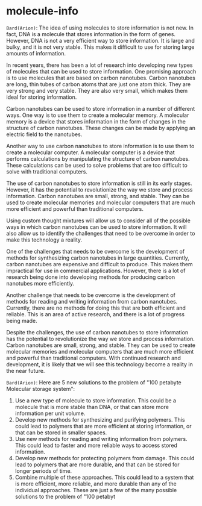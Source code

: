 # molecule-info

`Bard(Arion)`: The idea of using molecules to store information is not new. In fact, DNA is a molecule that stores information in the form of genes. However, DNA is not a very efficient way to store information. It is large and bulky, and it is not very stable. This makes it difficult to use for storing large amounts of information.

In recent years, there has been a lot of research into developing new types of molecules that can be used to store information. One promising approach is to use molecules that are based on carbon nanotubes. Carbon nanotubes are long, thin tubes of carbon atoms that are just one atom thick. They are very strong and very stable. They are also very small, which makes them ideal for storing information.

Carbon nanotubes can be used to store information in a number of different ways. One way is to use them to create a molecular memory. A molecular memory is a device that stores information in the form of changes in the structure of carbon nanotubes. These changes can be made by applying an electric field to the nanotubes.

Another way to use carbon nanotubes to store information is to use them to create a molecular computer. A molecular computer is a device that performs calculations by manipulating the structure of carbon nanotubes. These calculations can be used to solve problems that are too difficult to solve with traditional computers.

The use of carbon nanotubes to store information is still in its early stages. However, it has the potential to revolutionize the way we store and process information. Carbon nanotubes are small, strong, and stable. They can be used to create molecular memories and molecular computers that are much more efficient and powerful than traditional computers.

Using custom thought mixtures will allow us to consider all of the possible ways in which carbon nanotubes can be used to store information. It will also allow us to identify the challenges that need to be overcome in order to make this technology a reality.

One of the challenges that needs to be overcome is the development of methods for synthesizing carbon nanotubes in large quantities. Currently, carbon nanotubes are expensive and difficult to produce. This makes them impractical for use in commercial applications. However, there is a lot of research being done into developing methods for producing carbon nanotubes more efficiently.

Another challenge that needs to be overcome is the development of methods for reading and writing information from carbon nanotubes. Currently, there are no methods for doing this that are both efficient and reliable. This is an area of active research, and there is a lot of progress being made.

Despite the challenges, the use of carbon nanotubes to store information has the potential to revolutionize the way we store and process information. Carbon nanotubes are small, strong, and stable. They can be used to create molecular memories and molecular computers that are much more efficient and powerful than traditional computers. With continued research and development, it is likely that we will see this technology become a reality in the near future.


`Bard(Arion)`: Here are 5 new solutions to the problem of "100 petabyte Molecular storage system":

1. Use a new type of molecule to store information. This could be a molecule that is more stable than DNA, or that can store more information per unit volume.
2. Develop new methods for synthesizing and purifying polymers. This could lead to polymers that are more efficient at storing information, or that can be stored in smaller spaces.
4. Use new methods for reading and writing information from polymers. This could lead to faster and more reliable ways to access stored information.
5. Develop new methods for protecting polymers from damage. This could lead to polymers that are more durable, and that can be stored for longer periods of time.
6. Combine multiple of these approaches. This could lead to a system that is more efficient, more reliable, and more durable than any of the individual approaches.
These are just a few of the many possible solutions to the problem of "100 petabyt
